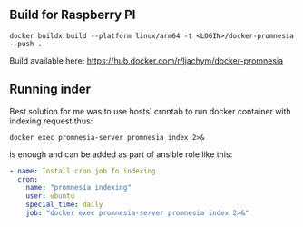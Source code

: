 ## Build for Raspberry PI

    docker buildx build --platform linux/arm64 -t <LOGIN>/docker-promnesia --push .

Build available here: https://hub.docker.com/r/ljachym/docker-promnesia 


## Running inder

Best solution for me was to use hosts' crontab to run docker container with indexing request thus:

    docker exec promnesia-server promnesia index 2>&

is enough and can be added as part of ansible role like this:

```yaml
- name: Install cron job fo indexing
  cron:
    name: "promnesia indexing"
    user: ubuntu
    special_time: daily
    job: "docker exec promnesia-server promnesia index 2>&"
```
